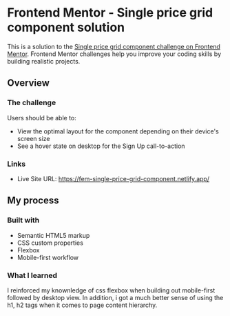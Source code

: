# Frontend Mentor - Single price grid component solution

This is a solution to the [Single price grid component challenge on Frontend Mentor](https://www.frontendmentor.io/challenges/single-price-grid-component-5ce41129d0ff452fec5abbbc). Frontend Mentor challenges help you improve your coding skills by building realistic projects. 

## Overview

### The challenge

Users should be able to:

- View the optimal layout for the component depending on their device's screen size
- See a hover state on desktop for the Sign Up call-to-action

### Links

- Live Site URL: https://fem-single-price-grid-component.netlify.app/

## My process

### Built with

- Semantic HTML5 markup
- CSS custom properties
- Flexbox
- Mobile-first workflow

### What I learned

I reinforced my knownledge of css flexbox when building out mobile-first followed by desktop view. In addition, i got a much better sense of using the h1, h2 tags when it comes to page content hierarchy.